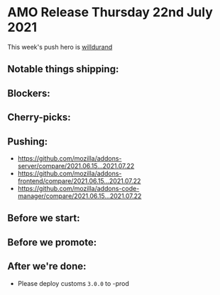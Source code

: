# AMO Release Thursday 22nd July 2021

This week's push hero is [willdurand](https://github.com/willdurand)

## Notable things shipping:

## Blockers:

## Cherry-picks:

## Pushing:

- https://github.com/mozilla/addons-server/compare/2021.06.15...2021.07.22
- https://github.com/mozilla/addons-frontend/compare/2021.06.15...2021.07.22
- https://github.com/mozilla/addons-code-manager/compare/2021.06.15...2021.07.22

## Before we start:

## Before we promote:

## After we're done:

- Please deploy customs `3.0.0` to -prod
